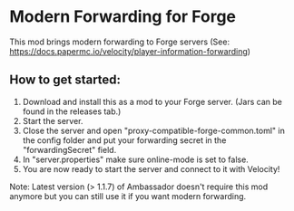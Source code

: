 # Modern Forwarding for Forge
This mod brings modern forwarding to Forge servers (See: https://docs.papermc.io/velocity/player-information-forwarding)

## How to get started:
1. Download and install this as a mod to your Forge server. (Jars can be found in the releases tab.)
2. Start the server.
3. Close the server and open "proxy-compatible-forge-common.toml" in the config folder and put your forwarding secret in the "forwardingSecret" field.
4. In "server.properties" make sure online-mode is set to false.
5. You are now ready to start the server and connect to it with Velocity!

Note: Latest version (> 1.1.7) of Ambassador doesn't require this mod anymore but you can still use it if you want modern forwarding.
